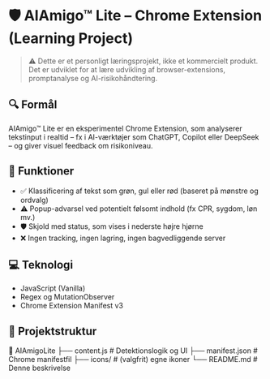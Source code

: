 # 🛡️ AIAmigo™ Lite – Chrome Extension (Learning Project)

> ⚠️ Dette er et personligt læringsprojekt, ikke et kommercielt produkt. Det er udviklet for at lære udvikling af browser-extensions, promptanalyse og AI-risikohåndtering.

## 🔍 Formål
AIAmigo™ Lite er en eksperimentel Chrome Extension, som analyserer tekstinput i realtid – fx i AI-værktøjer som ChatGPT, Copilot eller DeepSeek – og giver visuel feedback om risikoniveau.

## 🧩 Funktioner
- ✅ Klassificering af tekst som grøn, gul eller rød (baseret på mønstre og ordvalg)
- ⚠️ Popup-advarsel ved potentielt følsomt indhold (fx CPR, sygdom, løn mv.)
- 🛡️ Skjold med status, som vises i nederste højre hjørne
- ❌ Ingen tracking, ingen lagring, ingen bagvedliggende server

## 💻 Teknologi
- JavaScript (Vanilla)
- Regex og MutationObserver
- Chrome Extension Manifest v3

## 📁 Projektstruktur

📁 AIAmigoLite
├── content.js # Detektionslogik og UI
├── manifest.json # Chrome manifestfil
├── icons/ # (valgfrit) egne ikoner
└── README.md # Denne beskrivelse